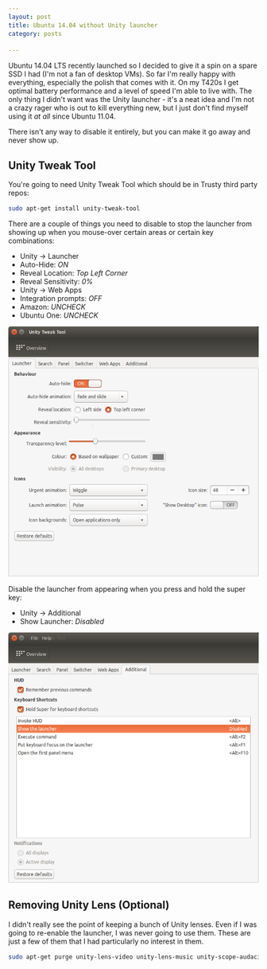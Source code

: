 ```yaml
---
layout: post
title: Ubuntu 14.04 without Unity launcher
category: posts

---
```


Ubuntu 14.04 LTS recently launched so I decided to give it a spin on a spare SSD I had (I'm not a fan of desktop VMs). So far I'm really happy with everything, especially the polish that comes with it. On my T420s I get optimal battery performance and a level of speed I'm able to live with. The only thing I didn't want was the Unity launcher - it's a neat idea and I'm not a crazy rager who is out to kill everything new, but I just don't find myself using it _at all_ since Ubuntu 11.04.

There isn't any way to disable it entirely, but you can make it go away and never show up.

## Unity Tweak Tool

You're going to need Unity Tweak Tool which should be in Trusty third party repos:

``` bash
sudo apt-get install unity-tweak-tool
```

There are a couple of things you need to disable to stop the launcher from showing up when you mouse-over certain areas or certain key combinations:

- Unity -> Launcher
 - Auto-Hide: _ON_
 - Reveal Location: _Top Left Corner_
 - Reveal Sensitivity: _0%_
- Unity -> Web Apps
 - Integration prompts: _OFF_
 - Amazon: _UNCHECK_
 - Ubuntu One: _UNCHECK_

![image][1]
<br>

Disable the launcher from appearing when you press and hold the super key:

- Unity -> Additional
 - Show Launcher: _Disabled_


![image][2]

## Removing Unity Lens (Optional)

I didn't really see the point of keeping a bunch of Unity lenses. Even if I was going to re-enable the launcher, I was never going to use them. These are just a few of them that I had particularly no interest in them.

``` bash
sudo apt-get purge unity-lens-video unity-lens-music unity-scope-audacious unity-scope-clementine unity-scope-colourlovers unity-scope-gdrive unity-scope-gmusicbrowser unity-scope-gourmet unity-scope-guayadeque unity-scope-manpages unity-scope-musique unity-scope-openclipart unity-scope-tomboy unity-scope-yelp unity-scope-zotero unity-scope-musicstores
```

[1]: /images/20140508/1.png
[2]: /images/20140508/2.png